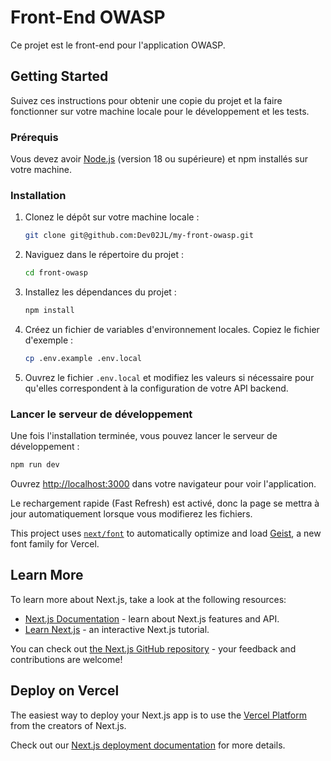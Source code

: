 # Front-End OWASP

Ce projet est le front-end pour l'application OWASP.

## Getting Started

Suivez ces instructions pour obtenir une copie du projet et la faire fonctionner sur votre machine locale pour le développement et les tests.

### Prérequis

Vous devez avoir [Node.js](https://nodejs.org/) (version 18 ou supérieure) et npm installés sur votre machine.

### Installation

1.  Clonez le dépôt sur votre machine locale :
    ```sh
    git clone git@github.com:Dev02JL/my-front-owasp.git
    ```

2.  Naviguez dans le répertoire du projet :
    ```sh
    cd front-owasp
    ```

3.  Installez les dépendances du projet :
    ```sh
    npm install
    ```

4.  Créez un fichier de variables d'environnement locales. Copiez le fichier d'exemple :
    ```sh
    cp .env.example .env.local
    ```

5.  Ouvrez le fichier `.env.local` et modifiez les valeurs si nécessaire pour qu'elles correspondent à la configuration de votre API backend.

### Lancer le serveur de développement

Une fois l'installation terminée, vous pouvez lancer le serveur de développement :

```sh
npm run dev
```

Ouvrez [http://localhost:3000](http://localhost:3000) dans votre navigateur pour voir l'application.

Le rechargement rapide (Fast Refresh) est activé, donc la page se mettra à jour automatiquement lorsque vous modifierez les fichiers.

This project uses [`next/font`](https://nextjs.org/docs/app/building-your-application/optimizing/fonts) to automatically optimize and load [Geist](https://vercel.com/font), a new font family for Vercel.

## Learn More

To learn more about Next.js, take a look at the following resources:

- [Next.js Documentation](https://nextjs.org/docs) - learn about Next.js features and API.
- [Learn Next.js](https://nextjs.org/learn) - an interactive Next.js tutorial.

You can check out [the Next.js GitHub repository](https://github.com/vercel/next.js) - your feedback and contributions are welcome!

## Deploy on Vercel

The easiest way to deploy your Next.js app is to use the [Vercel Platform](https://vercel.com/new?utm_medium=default-template&filter=next.js&utm_source=create-next-app&utm_campaign=create-next-app-readme) from the creators of Next.js.

Check out our [Next.js deployment documentation](https://nextjs.org/docs/app/building-your-application/deploying) for more details.
